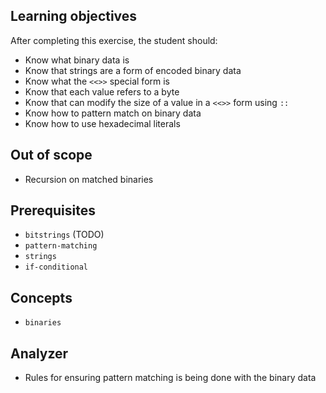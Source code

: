 ## Learning objectives

After completing this exercise, the student should:

- Know what binary data is
- Know that strings are a form of encoded binary data
- Know what the `<<>>` special form is
- Know that each value refers to a byte
- Know that can modify the size of a value in a `<<>>` form using `::`
- Know how to pattern match on binary data
- Know how to use hexadecimal literals

## Out of scope

- Recursion on matched binaries

## Prerequisites

- `bitstrings` (TODO)
- `pattern-matching`
- `strings`
- `if-conditional`

## Concepts

- `binaries`

## Analyzer

- Rules for ensuring pattern matching is being done with the binary data
